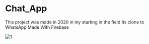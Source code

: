 # Chat_App
This project was made in 2020 in my starting in the field
Its clone to WhatsApp 
Made With Firebase


![1](https://user-images.githubusercontent.com/76598011/187873046-265ba08b-413e-441f-b767-1fe1b7033a81.png)
